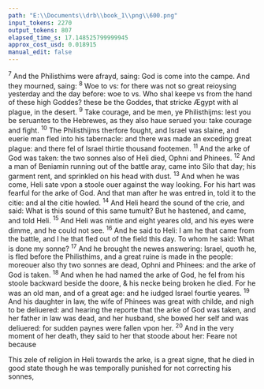 ```yaml
---
path: "E:\\Documents\\drb\\book_1\\png\\600.png"
input_tokens: 2270
output_tokens: 807
elapsed_time_s: 17.148525799999945
approx_cost_usd: 0.018915
manual_edit: false
---
```

<sup>7</sup> And the Philisthims were afrayd, saing: God is come into the campe. And they mourned, saing: <sup>8</sup> Woe to vs: for there was not so great reioysing yesterday and the day before: woe to vs. Who shal keepe vs from the hand of these high Goddes? these be the Goddes, that stricke Ægypt with al plague, in the desert. <sup>9</sup> Take courage, and be men, ye Philisthijms: lest you be seruantes to the Hebrewes, as they also haue serued you: take courage and fight. <sup>10</sup> The Philisthijms therfore fought, and Israel was slaine, and euerie man fled into his tabernacle: and there was made an exceding great plague: and there fel of Israel thirtie thousand footemen. <sup>11</sup> And the arke of God was taken: the two sonnes also of Heli died, Ophni and Phinees. <sup>12</sup> And a man of Beniamin running out of the battle aray, came into Silo that day; his garment rent, and sprinkled on his head with dust. <sup>13</sup> And when he was come, Heli sate vpon a stoole ouer against the way looking. For his hart was fearful for the arke of God. And that man after he was entred in, told it to the citie: and al the citie howled. <sup>14</sup> And Heli heard the sound of the crie, and said: What is this sound of this same tumult? But he hastened, and came, and told Heli. <sup>15</sup> And Heli was nintie and eight yeares old, and his eyes were dimme, and he could not see. <sup>16</sup> And he said to Heli: I am he that came from the battle, and I he that fled out of the field this day. To whom he said: What is done my sonne? <sup>17</sup> And he brought the newes answe­ring: Israel, quoth he, is fled before the Philisthims, and a great ruine is made in the people: moreouer also thy two sonnes are dead, Ophni and Phinees: and the arke of God is taken. <sup>18</sup> And when he had named the arke of God, he fel from his stoole backward beside the doore, & his necke being broken he died. For he was an old man, and of a great age: and he iudged Israel fourtie yeares. <sup>19</sup> And his daughter in law, the wife of Phinees was great with childe, and nigh to be deliuered: and hearing the reporte that the arke of God was taken, and her father in law was dead, and her husband, she bowed her self and was deliuered: for sudden paynes were fallen vpon her. <sup>20</sup> And in the very moment of her death, they said to her that stoode about her: Feare not because

<aside>This zele of religion in Heli towards the arke, is a great signe, that he died in good state though he was tempo­rally punished for not corre­cting his sonnes,</aside>

[^1]: Heli dieth.